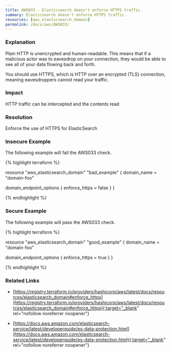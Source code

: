 ```yaml
---
title: AWS033 - Elasticsearch doesn't enforce HTTPS traffic.
summary: Elasticsearch doesn't enforce HTTPS traffic. 
resources: [aws_elasticsearch_domain] 
permalink: /docs/aws/AWS033/
---
```

### Explanation


Plain HTTP is unencrypted and human-readable. This means that if a malicious actor was to eavesdrop on your connection, they would be able to see all of your data flowing back and forth.

You should use HTTPS, which is HTTP over an encrypted (TLS) connection, meaning eavesdroppers cannot read your traffic.


### Impact
HTTP traffic can be intercepted and the contents read

### Resolution
Enforce the use of HTTPS for ElasticSearch



### Insecure Example

The following example will fail the AWS033 check.

{% highlight terraform %}

resource "aws_elasticsearch_domain" "bad_example" {
  domain_name = "domain-foo"

  domain_endpoint_options {
    enforce_https = false
  }
}

{% endhighlight %}



### Secure Example

The following example will pass the AWS033 check.

{% highlight terraform %}

resource "aws_elasticsearch_domain" "good_example" {
  domain_name = "domain-foo"

  domain_endpoint_options {
    enforce_https = true
  }
}

{% endhighlight %}



### Related Links


- [https://registry.terraform.io/providers/hashicorp/aws/latest/docs/resources/elasticsearch_domain#enforce_https](https://registry.terraform.io/providers/hashicorp/aws/latest/docs/resources/elasticsearch_domain#enforce_https){:target="_blank" rel="nofollow noreferrer noopener"}

- [https://docs.aws.amazon.com/elasticsearch-service/latest/developerguide/es-data-protection.html](https://docs.aws.amazon.com/elasticsearch-service/latest/developerguide/es-data-protection.html){:target="_blank" rel="nofollow noreferrer noopener"}


